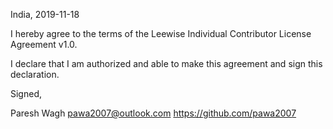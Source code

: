 India, 2019-11-18

I hereby agree to the terms of the Leewise Individual Contributor License
Agreement v1.0.

I declare that I am authorized and able to make this agreement and sign this
declaration.

Signed,

Paresh Wagh pawa2007@outlook.com https://github.com/pawa2007
